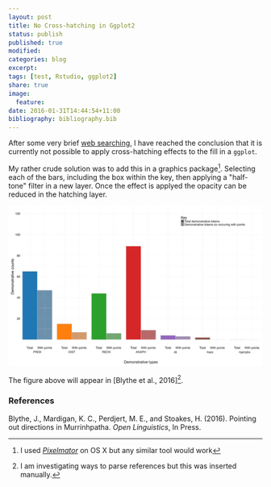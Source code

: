 ```yaml
---
layout: post
title: No Cross-hatching in Ggplot2
status: publish
published: true
modified:
categories: blog
excerpt:
tags: [test, Rstudio, ggplot2]
share: true
image:
  feature: 
date: 2016-01-31T14:44:54+11:00
bibliography: bibliography.bib
---
```

 
After some very brief [web searching](http://stackoverflow.com/questions/2895319/how-to-add-texture-to-fill-colors-in-ggplot2?lq=1), I have reached the conclusion that it is currently not possible to apply cross-hatching effects to the fill in a `ggplot`.
 
My rather crude solution was to add this in a graphics package[^1]. Selecting each of the bars, including the box within the key, then applying a "half-tone" filter in a new layer. Once the effect is applyed the opacity can be reduced in the hatching layer.
 
![Figure](/figures/Figure_6_modified.png)
 
[^1]: I used [*Pixelmator*](http://www.pixelmator.com/mac/) on OS X but any similar tool would work
 
The figure above will appear in [Blythe et al., 2016][^2].
 
[^2]: I am investigating ways to parse references but this was inserted manually.
 
### References ###
Blythe, J., Mardigan, K. C., Perdjert, M. E., and Stoakes, H. (2016). Pointing out directions in Murrinhpatha. *Open Linguistics*, In Press.
 
 
